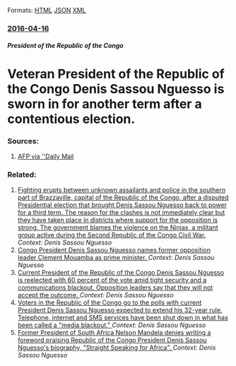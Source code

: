 
Formats: [HTML](/news/2016/04/16/veteran-president-of-the-republic-of-the-congo-denis-sassou-nguesso-is-sworn-in-for-another-term-after-a-contentious-election.html)  [JSON](/news/2016/04/16/veteran-president-of-the-republic-of-the-congo-denis-sassou-nguesso-is-sworn-in-for-another-term-after-a-contentious-election.json)  [XML](/news/2016/04/16/veteran-president-of-the-republic-of-the-congo-denis-sassou-nguesso-is-sworn-in-for-another-term-after-a-contentious-election.xml)  

### [2016-04-16](/news/2016/04/16/index.md)

##### President of the Republic of the Congo
# Veteran President of the Republic of the Congo Denis Sassou Nguesso is sworn in for another term after a contentious election. 




### Sources:

1. [AFP via ''Daily Mail](http://www.dailymail.co.uk/wires/afp/article-3543677/Veteran-Congo-leader-Sassou-Nguesso-sworn-disputed-election.html)

### Related:

1. [Fighting erupts between unknown assailants and police in the southern part of Brazzaville, capital of the Republic of the Congo, after a disputed Presidential election that brought Denis Sassou Nguesso back to power for a third term. The reason for the clashes is not immediately clear but they have taken place in districts where support for the opposition is strong. The government blames the violence on the Ninjas, a militant group active during the Second Republic of the Congo Civil War. ](/news/2016/04/4/fighting-erupts-between-unknown-assailants-and-police-in-the-southern-part-of-brazzaville-capital-of-the-republic-of-the-congo-after-a-dis.md) _Context: Denis Sassou Nguesso_
2. [Congo President Denis Sassou Nguesso names former opposition leader Clement Mouamba as prime minister. ](/news/2016/04/23/congo-president-denis-sassou-nguesso-names-former-opposition-leader-cla-c-ment-mouamba-as-prime-minister.md) _Context: Denis Sassou Nguesso_
3. [Current President of the Republic of the Congo Denis Sassou Nguesso is reelected with 60 percent of the vote amid tight security and a communications blackout. Opposition leaders say that they will not accept the outcome. ](/news/2016/03/24/current-president-of-the-republic-of-the-congo-denis-sassou-nguesso-is-reelected-with-60-percent-of-the-vote-amid-tight-security-and-a-commu.md) _Context: Denis Sassou Nguesso_
4. [Voters in the Republic of the Congo go to the polls with current President Denis Sassou Nguesso expected to extend his 32-year rule. Telephone, internet and SMS services have been shut down in what has been called a "media blackout." ](/news/2016/03/20/voters-in-the-republic-of-the-congo-go-to-the-polls-with-current-president-denis-sassou-nguesso-expected-to-extend-his-32-year-rule-telepho.md) _Context: Denis Sassou Nguesso_
5. [ Former President of South Africa Nelson Mandela denies writing a foreword praising Republic of the Congo President Denis Sassou Nguesso's biography, "Straight Speaking for Africa". ](/news/2009/10/21/former-president-of-south-africa-nelson-mandela-denies-writing-a-foreword-praising-republic-of-the-congo-president-denis-sassou-nguesso-s-b.md) _Context: Denis Sassou Nguesso_
